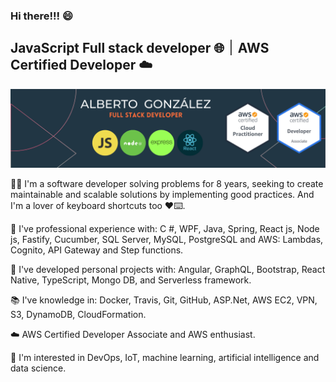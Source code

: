 ### Hi there!!! 😄
## JavaScript Full stack developer 🌐 ׀ AWS Certified Developer ☁️

![Background](download4.png)

👋🏻 I'm a software developer solving problems for 8 years, seeking to create maintainable and scalable solutions by implementing good practices. And I'm a lover of keyboard shortcuts too ❤️⌨️. 

👔 I've professional experience with: C #, WPF, Java, Spring, React js, Node js, Fastify, Cucumber, SQL Server, MySQL, PostgreSQL and AWS: Lambdas, Cognito, API Gateway and Step functions.

💼 I've developed personal projects with: Angular, GraphQL, Bootstrap, React Native, TypeScript, Mongo DB, and Serverless framework.

📚 I've knowledge in: Docker, Travis, Git, GitHub, ASP.Net, AWS EC2, VPN, S3, DynamoDB, CloudFormation.

☁️ AWS Certified Developer Associate and AWS enthusiast.

📖 I'm interested in DevOps, IoT, machine learning, artificial intelligence and data science.

<!--
**gbeto21/gbeto21** is a ✨ _special_ ✨ repository because its `README.md` (this file) appears on your GitHub profile.

Here are some ideas to get you started:

- 🔭 I’m currently working on ...
- 🌱 I’m currently learning ...
- 👯 I’m looking to collaborate on ...
- 🤔 I’m looking for help with ...
- 💬 Ask me about ...
- 📫 How to reach me: ...
- 😄 Pronouns: ...
- ⚡ Fun fact: ...
-->
